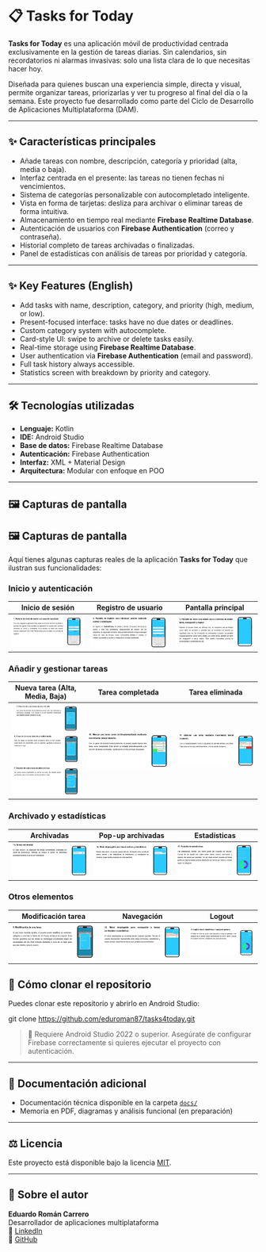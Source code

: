 # 📋 Tasks for Today

**Tasks for Today** es una aplicación móvil de productividad centrada exclusivamente en la gestión de tareas diarias. Sin calendarios, sin recordatorios ni alarmas invasivas: solo una lista clara de lo que necesitas hacer hoy.

Diseñada para quienes buscan una experiencia simple, directa y visual, permite organizar tareas, priorizarlas y ver tu progreso al final del día o la semana. Este proyecto fue desarrollado como parte del Ciclo de Desarrollo de Aplicaciones Multiplataforma (DAM).

---

## ✨ Características principales

- Añade tareas con nombre, descripción, categoría y prioridad (alta, media o baja).
- Interfaz centrada en el presente: las tareas no tienen fechas ni vencimientos.
- Sistema de categorías personalizable con autocompletado inteligente.
- Vista en forma de tarjetas: desliza para archivar o eliminar tareas de forma intuitiva.
- Almacenamiento en tiempo real mediante **Firebase Realtime Database**.
- Autenticación de usuarios con **Firebase Authentication** (correo y contraseña).
- Historial completo de tareas archivadas o finalizadas.
- Panel de estadísticas con análisis de tareas por prioridad y categoría.

---

## ✨ Key Features (English)

- Add tasks with name, description, category, and priority (high, medium, or low).
- Present-focused interface: tasks have no due dates or deadlines.
- Custom category system with autocomplete.
- Card-style UI: swipe to archive or delete tasks easily.
- Real-time storage using **Firebase Realtime Database**.
- User authentication via **Firebase Authentication** (email and password).
- Full task history always accessible.
- Statistics screen with breakdown by priority and category.

---

## 🛠️ Tecnologías utilizadas

- **Lenguaje:** Kotlin  
- **IDE:** Android Studio  
- **Base de datos:** Firebase Realtime Database  
- **Autenticación:** Firebase Authentication  
- **Interfaz:** XML + Material Design  
- **Arquitectura:** Modular con enfoque en POO

---

## 🖼️ Capturas de pantalla

## 🖼️ Capturas de pantalla

Aquí tienes algunas capturas reales de la aplicación **Tasks for Today** que ilustran sus funcionalidades:

### Inicio y autenticación

| Inicio de sesión | Registro de usuario | Pantalla principal |
|------------------|---------------------|---------------------|
| ![Inicio de sesión](screenshoots/1-Inicio%20de%20sesion.JPG) | ![Registro](screenshoots/2-Registro%20de%20usuario.JPG) | ![Pantalla principal](screenshoots/3-Pantalla%20de%20inicio.JPG) |

### Añadir y gestionar tareas

| Nueva tarea (Alta, Media, Baja) | Tarea completada | Tarea eliminada |
|----------------------------------|------------------|------------------|
| ![Alta](screenshoots/5-Nueva%20tarea%20prioridad%20Alta.JPG)<br>![Media](screenshoots/6-Nueva%20tarea%20prioridad%20Media.JPG)<br>![Baja](screenshoots/7-Nueva%20tarea%20prioridad%20baja.JPG) | ![Completada](screenshoots/10-Tarea%20realizada%20hacia%20la%20derecha.JPG) | ![Eliminada](screenshoots/11-Tarea%20eliminada%20hacia%20la%20izquierda.JPG) |

### Archivado y estadísticas

| Archivadas | Pop-up archivadas | Estadísticas |
|------------|--------------------|--------------|
| ![Archivadas](screenshoots/13-Tareas%20archivadas.JPG) | ![Pop-up](screenshoots/14-PopUp%20tareas%20archivadas.JPG) | ![Estadísticas](screenshoots/15-Estadisticas.JPG) |

### Otros elementos

| Modificación tarea | Navegación | Logout |
|--------------------|------------|--------|
| ![Modificar](screenshoots/9-Modificacion%20de%20una%20tarea.JPG) | ![Navegación](screenshoots/12-PopPup%20Navegacion.JPG) | ![Logout](screenshoots/16-Logout.JPG) |


## 🚀 Cómo clonar el repositorio

Puedes clonar este repositorio y abrirlo en Android Studio:


git clone https://github.com/eduroman87/tasks4today.git


> 📌 Requiere Android Studio 2022 o superior. Asegúrate de configurar Firebase correctamente si quieres ejecutar el proyecto con autenticación.

---

## 📄 Documentación adicional

- Documentación técnica disponible en la carpeta [`docs/`](docs/)  
- Memoria en PDF, diagramas y análisis funcional (en preparación)

---

## ⚖️ Licencia

Este proyecto está disponible bajo la licencia [MIT](LICENSE).

---

## 🙋 Sobre el autor

**Eduardo Román Carrero**  
Desarrollador de aplicaciones multiplataforma  
🔗 [LinkedIn](https://www.linkedin.com/in/eduardoromancarrero)  
🐙 [GitHub](https://github.com/eduroman87)
